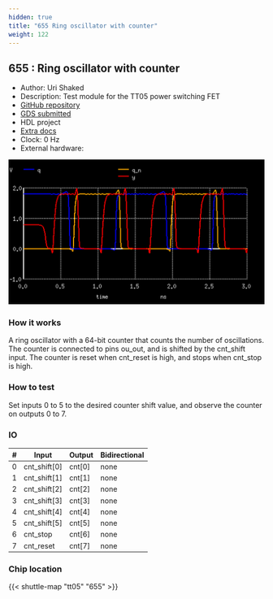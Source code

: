 ```yaml
---
hidden: true
title: "655 Ring oscillator with counter"
weight: 122
---
```


## 655 : Ring oscillator with counter

* Author: Uri Shaked
* Description: Test module for the TT05 power switching FET
* [GitHub repository](https://github.com/TinyTapeout/tt05-ringosc-counter)
* [GDS submitted](https://github.com/TinyTapeout/tt05-ringosc-counter/actions/runs/6615590239)
* HDL project
* [Extra docs]()
* Clock: 0 Hz
* External hardware: 

![picture](images/picture.png)

### How it works

A ring oscillator with a 64-bit counter that counts the number of oscillations. The counter is connected to pins ou_out,
and is shifted by the cnt_shift input. The counter is reset when cnt_reset is high, and stops when cnt_stop is high.


### How to test

Set inputs 0 to 5 to the desired counter shift value, and observe the counter on outputs 0 to 7.


### IO

| # | Input        | Output       | Bidirectional      |
|---|--------------|--------------| -------------------|
| 0 | cnt_shift[0]  | cnt[0] | none |
| 1 | cnt_shift[1]  | cnt[1] | none |
| 2 | cnt_shift[2]  | cnt[2] | none |
| 3 | cnt_shift[3]  | cnt[3] | none |
| 4 | cnt_shift[4]  | cnt[4] | none |
| 5 | cnt_shift[5]  | cnt[5] | none |
| 6 | cnt_stop  | cnt[6] | none |
| 7 | cnt_reset  | cnt[7] | none |

### Chip location

{{< shuttle-map "tt05" "655" >}}
